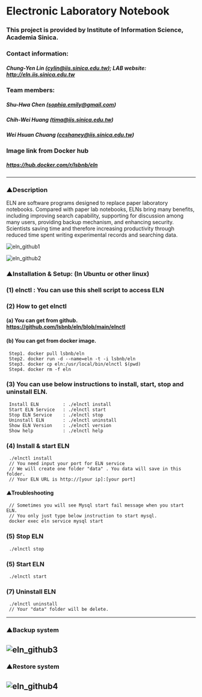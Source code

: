 # Electronic Laboratory Notebook
### This project is provided by Institute of Information Science, Academia Sinica.
### Contact information:
##### Chung-Yen Lin (cylin@iis.sinica.edu.tw); LAB website: http://eln.iis.sinica.edu.tw
### Team members:
##### Shu-Hwa Chen (sophia.emily@gmail.com)
##### Chih-Wei Huang (tima@iis.sinica.edu.tw)
##### Wei Hsuan Chuang  (ccshaney@iis.sinica.edu.tw)
### Image link from Docker hub
##### https://hub.docker.com/r/lsbnb/eln
------

### ▲Description
ELN are software programs designed to replace paper laboratory notebooks. Compared with paper lab notebooks, ELNs bring many benefits, including improving search capability, supporting for discussion among many users, providing backup mechanism, and enhancing security. Scientists saving time and therefore increasing productivity through reduced time spent writing experimental records and searching data.

![eln_github1](https://user-images.githubusercontent.com/51230850/132170222-aa098950-c54e-4815-bacf-e326e0d34389.png)

![eln_github2](https://eln.iis.sinica.edu.tw/lims/files/users/ccshaney/eln_modules.png)

### ▲Installation & Setup: (In Ubuntu or other linux)

### (1) elnctl : You can use this shell script to access ELN
### (2) How to get elnctl
####   (a) You can get from github. https://github.com/lsbnb/eln/blob/main/elnctl
####   (b) You can get from docker image.
     Step1. docker pull lsbnb/eln
     Step2. docker run -d --name=eln -t -i lsbnb/eln
     Step3. docker cp eln:/usr/local/bin/elnctl $(pwd)
     Step4. docker rm -f eln

### (3) You can use below instructions to install, start, stop and uninstall ELN.
     Install ELN         : ./elnctl install
     Start ELN Service   : ./elnctl start
     Stop ELN Service    : ./elnctl stop
     Uninstall ELN       : ./elnctl uninstall
     Show ELN Version    : ./elnctl version
     Show help           : ./elnctl help

### (4) Install & start ELN
     ./elnctl install
     // You need input your port for ELN service
     // We will create one folder "data" . You data will save in this folder.
     // Your ELN URL is http://[your ip]:[your port]
#### ▲Troubleshooting
     // Sometimes you will see Mysql start fail message when you start ELN. 
     // You only just type below instruction to start mysql.
     docker exec eln service mysql start  

### (5) Stop ELN
     ./elnctl stop

### (5) Start ELN
     ./elnctl start

### (7) Uninstall ELN
     ./elnctl uninstall
     // Your "data" folder will be delete.
------
   
### ▲Backup system
![eln_github3](https://user-images.githubusercontent.com/51230850/132172693-4c283095-83d3-4fbc-83e7-9cdd4f6f810f.png)
------

### ▲Restore system
![eln_github4](https://user-images.githubusercontent.com/51230850/132172714-78e659eb-2da5-4729-be7c-eb4ec7f5d6b1.png)
------



